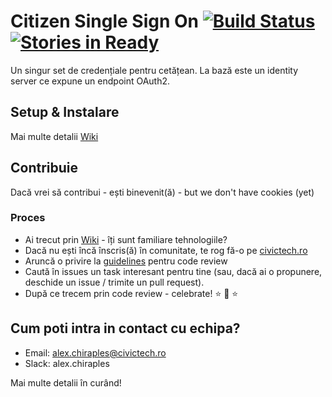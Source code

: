 # Citizen Single Sign On [![Build Status](https://travis-ci.org/civictechro/auth-sso.svg?branch=master)](https://travis-ci.org/civictechro/auth-sso) [![Stories in Ready](https://badge.waffle.io/civictechro/auth-sso.png?label=ready&title=Ready)](http://waffle.io/civictechro/auth-sso)
Un singur set de credențiale pentru cetățean. La bază este un identity server ce expune un endpoint OAuth2.

## Setup & Instalare
Mai multe detalii [Wiki](https://github.com/civictechro/auth-sso/wiki)

## Contribuie

Dacă vrei să contribui - ești binevenit(ă) - but we don't have cookies (yet) 

### Proces
- Ai trecut prin [Wiki](https://github.com/civictechro/auth-sso/wiki) - îți sunt familiare tehnologiile?
- Dacă nu ești încă înscris(ă) în comunitate, te rog fă-o pe [civictech.ro](https://civictech.ro/hai-si-tu)
- Aruncă o privire la [guidelines](https://github.com/civictechro/guidelines/blob/master/CODE_REVIEW.md) pentru code review 
- Caută în issues un task interesant pentru tine (sau, dacă ai o propunere, deschide un issue / trimite un pull request). 
- După ce trecem prin code review - celebrate! :star: :star2: :star:

## Cum poti intra in contact cu echipa?
- Email: alex.chiraples@civictech.ro
- Slack: alex.chiraples

Mai multe detalii în curând! 

